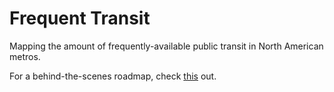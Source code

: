 # Frequent Transit
Mapping the amount of frequently-available public transit in North American metros.


For a behind-the-scenes roadmap, check [this](https://www.notion.so/lowandhigh/Transit-Networks-ea714af9cebb4430bad9d642dc8afc96) out.
